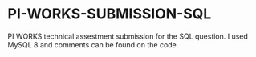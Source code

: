 # PI-WORKS-SUBMISSION-SQL
PI WORKS technical assestment submission for the SQL question. I used MySQL 8 and comments can be found on the code.
